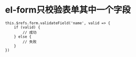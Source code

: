 # el-form只校验表单其中一个字段

```vue
this.$refs.form.validateField('name', valid => {
    if (valid) {
        // 成功
    } else {
        // 失败
    }
})
```

